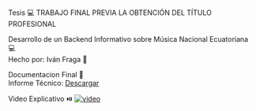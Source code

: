 Tesis 💻
TRABAJO FINAL PREVIA LA OBTENCIÓN DEL TÍTULO PROFESIONAL  

Desarrollo de un Backend Informativo sobre Música Nacional Ecuatoriana 💻  
Hecho por: Iván Fraga 👦  

Documentacion Final 📕  
Informe Técnico: [Descargar](https://linktodocumentation)

Video Explicativo ⏯️
[![video](https://firebasestorage.googleapis.com/v0/b/borrador-a0724.appspot.com/o/codePictures%2Ftaki.jpg?alt=media&token=96dd0004-9fc1-4251-a990-f26c02e24015)](https://www.youtube.com/watch?v=24b0ip_U0pg)
